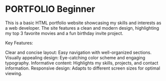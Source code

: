 # PORTFOLIO Beginner
This is a basic HTML portfolio website showcasing my skills and interests as a web developer. The site features a clean and modern design, highlighting my top 3 favorite movies and a fun birthday invite project.

Key Features:

Clear and concise layout: Easy navigation with well-organized sections.
Visually appealing design: Eye-catching color scheme and engaging typography.
Informative content: Highlights my skills, projects, and contact information.
Responsive design: Adapts to different screen sizes for optimal viewing.
